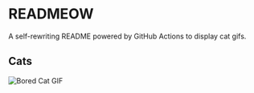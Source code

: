 # READMEOW

A self-rewriting README powered by GitHub Actions to display cat gifs.

## Cats

![Bored Cat GIF](https://media1.giphy.com/media/v1.Y2lkPTlhY2QwMmRhZ2ozZnp0eGNid2htb2plZWhtdTVudDg2ZWVuNjZqNzk5cW54NWNjeCZlcD12MV9naWZzX3NlYXJjaCZjdD1n/mlvseq9yvZhba/200.gif)
